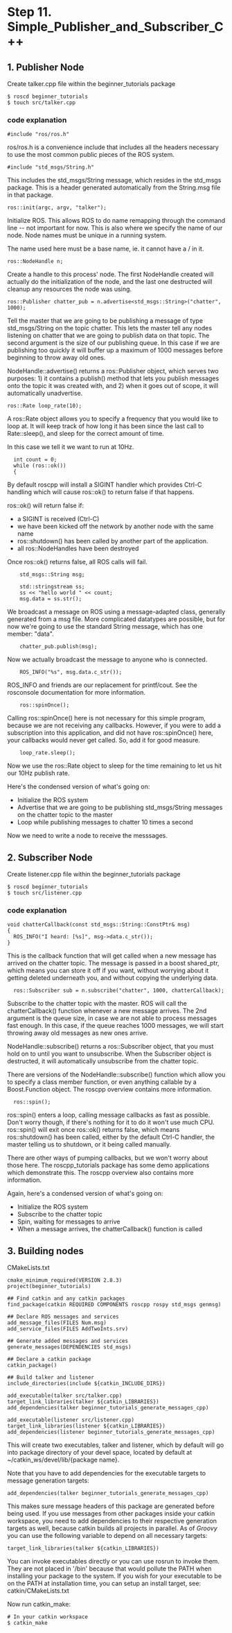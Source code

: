 # Step 11. Simple_Publisher_and_Subscriber_C++

## 1. Publisher Node
Create talker.cpp file within the beginner_tutorials package
```
$ roscd beginner_tutorials
$ touch src/talker.cpp
```

### code explanation
```
#include "ros/ros.h"
```
ros/ros.h is a convenience include that includes all the headers necessary to use the most common public pieces of the ROS system.
```
#include "std_msgs/String.h"
```
This includes the std_msgs/String message, which resides in the std_msgs package. This is a header generated automatically from the String.msg file in that package.
```
ros::init(argc, argv, "talker");
```
Initialize ROS. This allows ROS to do name remapping through the command line -- not important for now. This is also where we specify the name of our node. Node names must be unique in a running system.

The name used here must be a base name, ie. it cannot have a / in it. 
```
ros::NodeHandle n;
```
Create a handle to this process' node. The first NodeHandle created will actually do the initialization of the node, and the last one destructed will cleanup any resources the node was using. 
```
ros::Publisher chatter_pub = n.advertise<std_msgs::String>("chatter", 1000);
```
Tell the master that we are going to be publishing a message of type std_msgs/String on the topic chatter. This lets the master tell any nodes listening on chatter that we are going to publish data on that topic. The second argument is the size of our publishing queue. In this case if we are publishing too quickly it will buffer up a maximum of 1000 messages before beginning to throw away old ones.

NodeHandle::advertise() returns a ros::Publisher object, which serves two purposes: 1) it contains a publish() method that lets you publish messages onto the topic it was created with, and 2) when it goes out of scope, it will automatically unadvertise. 
```
ros::Rate loop_rate(10);
```
A ros::Rate object allows you to specify a frequency that you would like to loop at. It will keep track of how long it has been since the last call to Rate::sleep(), and sleep for the correct amount of time.

In this case we tell it we want to run at 10Hz. 
```
  int count = 0;
  while (ros::ok())
  {
```
By default roscpp will install a SIGINT handler which provides Ctrl-C handling which will cause ros::ok() to return false if that happens.

ros::ok() will return false if:

* a SIGINT is received (Ctrl-C)
* we have been kicked off the network by another node with the same name
* ros::shutdown() has been called by another part of the application.
* all ros::NodeHandles have been destroyed 

Once ros::ok() returns false, all ROS calls will fail. 
```
    std_msgs::String msg;

    std::stringstream ss;
    ss << "hello world " << count;
    msg.data = ss.str();
```
We broadcast a message on ROS using a message-adapted class, generally generated from a msg file. More complicated datatypes are possible, but for now we're going to use the standard String message, which has one member: "data". 
```
    chatter_pub.publish(msg);
```
Now we actually broadcast the message to anyone who is connected.
```
    ROS_INFO("%s", msg.data.c_str());
```
ROS_INFO and friends are our replacement for printf/cout. See the rosconsole documentation for more information. 
```
    ros::spinOnce();
```
Calling ros::spinOnce() here is not necessary for this simple program, because we are not receiving any callbacks. However, if you were to add a subscription into this application, and did not have ros::spinOnce() here, your callbacks would never get called. So, add it for good measure.
```
    loop_rate.sleep();
```
Now we use the ros::Rate object to sleep for the time remaining to let us hit our 10Hz publish rate.

Here's the condensed version of what's going on:

* Initialize the ROS system
* Advertise that we are going to be publishing std_msgs/String messages on the chatter topic to the master
* Loop while publishing messages to chatter 10 times a second 

Now we need to write a node to receive the messsages. 

## 2. Subscriber Node
Create listener.cpp file within the beginner_tutorials package
```
$ roscd beginner_tutorials
$ touch src/listener.cpp
```

### code explanation
```
void chatterCallback(const std_msgs::String::ConstPtr& msg)
{
  ROS_INFO("I heard: [%s]", msg->data.c_str());
}
```
This is the callback function that will get called when a new message has arrived on the chatter topic. The message is passed in a boost shared_ptr, which means you can store it off if you want, without worrying about it getting deleted underneath you, and without copying the underlying data. 
```
  ros::Subscriber sub = n.subscribe("chatter", 1000, chatterCallback);
```
Subscribe to the chatter topic with the master. ROS will call the chatterCallback() function whenever a new message arrives. The 2nd argument is the queue size, in case we are not able to process messages fast enough. In this case, if the queue reaches 1000 messages, we will start throwing away old messages as new ones arrive.

NodeHandle::subscribe() returns a ros::Subscriber object, that you must hold on to until you want to unsubscribe. When the Subscriber object is destructed, it will automatically unsubscribe from the chatter topic.

There are versions of the NodeHandle::subscribe() function which allow you to specify a class member function, or even anything callable by a Boost.Function object. The roscpp overview contains more information. 
```
  ros::spin();
```
ros::spin() enters a loop, calling message callbacks as fast as possible. Don't worry though, if there's nothing for it to do it won't use much CPU. ros::spin() will exit once ros::ok() returns false, which means ros::shutdown() has been called, either by the default Ctrl-C handler, the master telling us to shutdown, or it being called manually.

There are other ways of pumping callbacks, but we won't worry about those here. The roscpp_tutorials package has some demo applications which demonstrate this. The roscpp overview also contains more information.

Again, here's a condensed version of what's going on:

* Initialize the ROS system
* Subscribe to the chatter topic
* Spin, waiting for messages to arrive
* When a message arrives, the chatterCallback() function is called 

## 3. Building nodes
CMakeLists.txt
```
cmake_minimum_required(VERSION 2.8.3)
project(beginner_tutorials)

## Find catkin and any catkin packages
find_package(catkin REQUIRED COMPONENTS roscpp rospy std_msgs genmsg)

## Declare ROS messages and services
add_message_files(FILES Num.msg)
add_service_files(FILES AddTwoInts.srv)

## Generate added messages and services
generate_messages(DEPENDENCIES std_msgs)

## Declare a catkin package
catkin_package()

## Build talker and listener
include_directories(include ${catkin_INCLUDE_DIRS})

add_executable(talker src/talker.cpp)
target_link_libraries(talker ${catkin_LIBRARIES})
add_dependencies(talker beginner_tutorials_generate_messages_cpp)

add_executable(listener src/listener.cpp)
target_link_libraries(listener ${catkin_LIBRARIES})
add_dependencies(listener beginner_tutorials_generate_messages_cpp)
```
This will create two executables, talker and listener, which by default will go into package directory of your devel space, located by default at ~/catkin_ws/devel/lib/{package name}.

Note that you have to add dependencies for the executable targets to message generation targets: 
```
add_dependencies(talker beginner_tutorials_generate_messages_cpp)
```
This makes sure message headers of this package are generated before being used. If you use messages from other packages inside your catkin workspace, you need to add dependencies to their respective generation targets as well, because catkin builds all projects in parallel. As of *Groovy* you can use the following variable to depend on all necessary targets: 
```
target_link_libraries(talker ${catkin_LIBRARIES})
```
You can invoke executables directly or you can use rosrun to invoke them. They are not placed in '<prefix>/bin' because that would pollute the PATH when installing your package to the system. If you wish for your executable to be on the PATH at installation time, you can setup an install target, see: catkin/CMakeLists.txt

Now run catkin_make: 
```
# In your catkin workspace
$ catkin_make  
```

